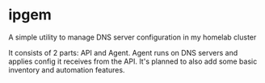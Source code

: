 # ipgem

A simple utility to manage DNS server configuration in my homelab cluster

It consists of 2 parts: API and Agent. Agent runs on DNS servers and applies config it receives from the API. It's planned to also add some basic inventory and automation features.
